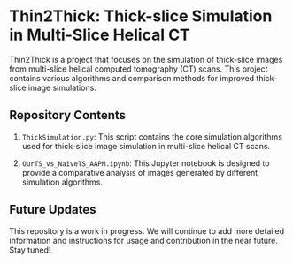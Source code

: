 # Thin2Thick: Thick-slice Simulation in Multi-Slice Helical CT

Thin2Thick is a project that focuses on the simulation of thick-slice images from multi-slice helical computed tomography (CT) scans. This project contains various algorithms and comparison methods for improved thick-slice image simulations.

## Repository Contents

1. `ThickSimulation.py`: 
   This script contains the core simulation algorithms used for thick-slice image simulation in multi-slice helical CT scans.

2. `OurTS_vs_NaiveTS_AAPM.ipynb`:
   This Jupyter notebook is designed to provide a comparative analysis of images generated by different simulation algorithms.

## Future Updates
This repository is a work in progress. We will continue to add more detailed information and instructions for usage and contribution in the near future. Stay tuned!

